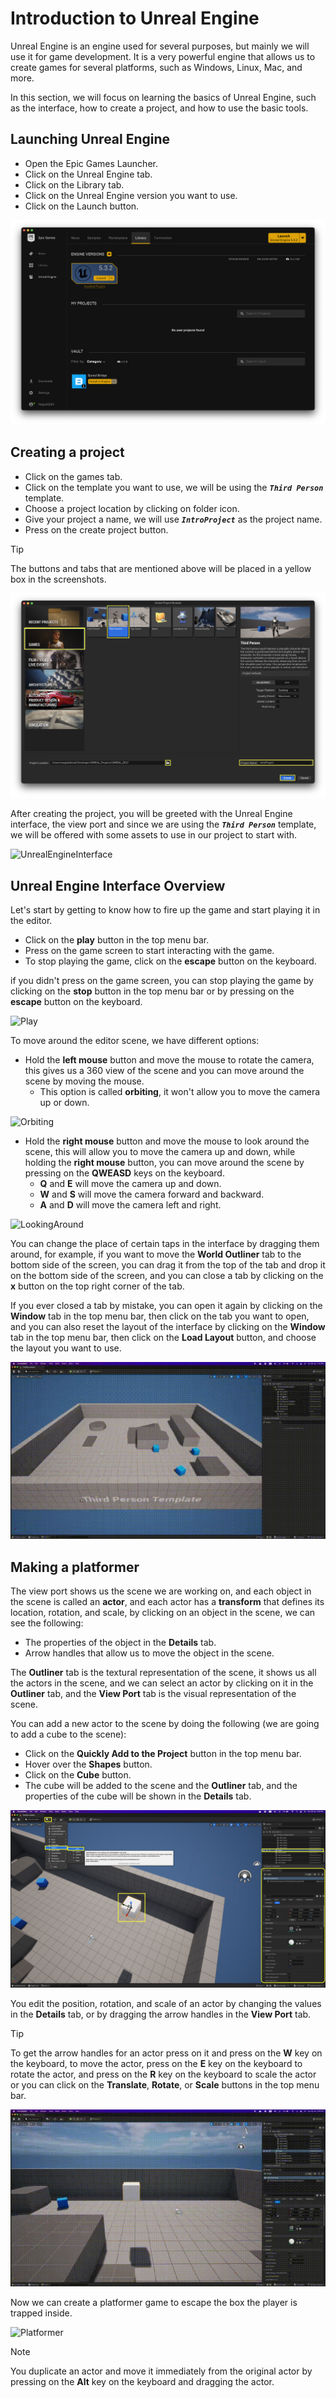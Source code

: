 # Introduction to Unreal Engine

Unreal Engine is an engine used for several purposes, but mainly we will use it for game development. It is a very powerful engine that allows us to create games for several platforms, such as Windows, Linux, Mac, and more.

In this section, we will focus on learning the basics of Unreal Engine, such as the interface, how to create a project, and how to use the basic tools.

## Launching Unreal Engine

* Open the Epic Games Launcher.
* Click on the Unreal Engine tab.
* Click on the Library tab.
* Click on the Unreal Engine version you want to use.
* Click on the Launch button.

![Epic Games Launcher](screenshots/EpicGamesLauncher.png)

## Creating a project

* Click on the games tab.
* Click on the template you want to use, we will be using the ***`Third Person`*** template.
* Choose a project location by clicking on folder icon.
* Give your project a name, we will use ***`IntroProject`*** as the project name.
* Press on the create project button.

> [!TIP]
> The buttons and tabs that are mentioned above will be placed in a yellow box in the screenshots.

![UnrealEngine](screenshots/UnrealEngine.png)

After creating the project, you will be greeted with the Unreal Engine interface, the view port and since we are using the ***`Third Person`*** template, we will be offered with some assets to use in our project to start with.

![UnrealEngineInterface](screenshots/UnrealEngineInterface.png)

## Unreal Engine Interface Overview

Let's start by getting to know how to fire up the game and start playing it in the editor.

* Click on the **play** button in the top menu bar.
* Press on the game screen to start interacting with the game.
* To stop playing the game, click on the **escape** button on the keyboard.

if you didn't press on the game screen, you can stop playing the game by clicking on the **stop** button in the top menu bar or by pressing on the **escape** button on the keyboard.

![Play](screenshots/Play.gif)

To move around the editor scene, we have different options:

* Hold the **left mouse** button and move the mouse to rotate the camera, this gives us a 360 view of the scene and you can move around the scene by moving the mouse.
  * This option is called **orbiting**, it won't allow you to move the camera up or down.

![Orbiting](screenshots/Orbiting.gif)

* Hold the **right mouse** button and move the mouse to look around the scene, this will allow you to move the camera up and down, while holding the **right mouse** button, you can move around the scene by pressing on the **QWEASD** keys on the keyboard.
  * **Q** and **E** will move the camera up and down.
  * **W** and **S** will move the camera forward and backward.
  * **A** and **D** will move the camera left and right.

![LookingAround](screenshots/LookingAround.gif)

You can change the place of certain taps in the interface by dragging them around, for example, if you want to move the **World Outliner** tab to the bottom side of the screen, you can drag it from the top of the tab and drop it on the bottom side of the screen, and you can close a tab by clicking on the **x** button on the top right corner of the tab.

If you ever closed a tab by mistake, you can open it again by clicking on the **Window** tab in the top menu bar, then click on the tab you want to open, and you can also reset the layout of the interface by clicking on the **Window** tab in the top menu bar, then click on the **Load Layout** button, and choose the layout you want to use.

![Tabs](screenshots/Tabs.gif)

## Making a platformer

The view port shows us the scene we are working on, and each object in the scene is called an **actor**, and each actor has a **transform** that defines its location, rotation, and scale, by clicking on an object in the scene, we can see the following:

* The properties of the object in the **Details** tab.
* Arrow handles that allow us to move the object in the scene.

The **Outliner** tab is the textural representation of the scene, it shows us all the actors in the scene, and we can select an actor by clicking on it in the **Outliner** tab, and the **View Port** tab is the visual representation of the scene.

You can add a new actor to the scene by doing the following (we are going to add a cube to the scene):

* Click on the **Quickly Add to the Project** button in the top menu bar.
* Hover over the **Shapes** button.
* Click on the **Cube** button.
* The cube will be added to the scene and the **Outliner** tab, and the properties of the cube will be shown in the **Details** tab.

![AddActor](screenshots/AddActor.png)

You edit the position, rotation, and scale of an actor by changing the values in the **Details** tab, or by dragging the arrow handles in the **View Port** tab.

> [!TIP]
> To get the arrow handles for an actor press on it and press on the **W** key on the keyboard, to move the actor, press on the **E** key on the keyboard to rotate the actor, and press on the **R** key on the keyboard to scale the actor or you can click on the **Translate**, **Rotate**, or **Scale** buttons in the top menu bar.

![Transform](screenshots/Transform.gif)

Now we can create a platformer game to escape the box the player is trapped inside.

![Platformer](screenshots/Platformer.gif)

>[!NOTE]
> You duplicate an actor and move it immediately from the original actor by pressing on the **Alt** key on the keyboard and dragging the actor.
